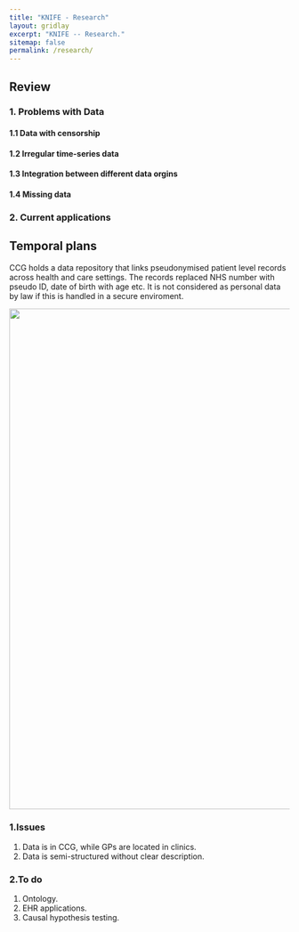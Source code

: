 ```yaml
---
title: "KNIFE - Research"
layout: gridlay
excerpt: "KNIFE -- Research."
sitemap: false
permalink: /research/
---
```


## Review
### 1. Problems with Data
#### 1.1 Data with censorship
#### 1.2 Irregular time-series data
#### 1.3 Integration between different data orgins
#### 1.4 Missing data


### 2. Current applications




## Temporal plans

CCG holds a data repository that links pseudonymised patient level records across health and care settings. The records replaced NHS number with pseudo ID, date of birth with age etc. It is not considered as personal data by law if this is handled in a secure enviroment. 

<img src="{{ site.url }}{{ site.baseurl }}/images/background/todo.png" style="width: 900px">



### 1.Issues
1. Data is in CCG, while GPs are located in clinics.
2. Data is semi-structured without clear description.



### 2.To do
1. Ontology.
2. EHR applications.
3. Causal hypothesis testing.

